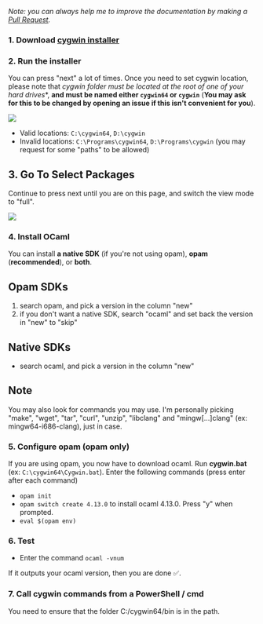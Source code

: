 <i>

Note: you can always help me to improve the documentation by making a [Pull Request](https://github.com/QuentinRa/intellij-ocaml/docs).

</i>

### 1. Download [cygwin installer](https://www.cygwin.com/install.html)

### 2. Run the installer

You can press "next" a lot of times. Once you need to set cygwin location, please note that *cygwin folder must be located at the root of one of your hard drives**, **and must be named either `cygwin64` or `cygwin`** (**You may ask for this to be changed by opening an issue if this isn't convenient for you**).

![](https://plugins.jetbrains.com/files/18531/1257-page/062c01d7-7a6e-4497-94be-5e4e7be6ad24)

* Valid locations: `C:\cygwin64`, `D:\cygwin`
* Invalid locations: `C:\Programs\cygwin64`, `D:\Programs\cygwin` (you may request for some "paths" to be allowed)

## 3. Go To Select Packages

Continue to press next until you are on this page, and switch the view mode to "full".

![](https://plugins.jetbrains.com/files/18531/1257-page/45e14ea5-77c1-4dbd-a132-44d6f38ebe74)

### 4. Install OCaml

You can install **a native SDK** (if you're not using opam), **opam** (**recommended**), or **both**.

## Opam SDKs

1. search opam, and pick a version in the column "new"
2. if you don't want a native SDK, search "ocaml" and set back the version in "new" to "skip"

## Native SDKs

* search ocaml, and pick a version in the column "new"

## Note

You may also look for commands you may use. I'm personally picking "make", "wget", "tar", "curl", "unzip", "libclang" and "mingw[...]clang" (ex: mingw64-i686-clang), just in case.

### 5. Configure opam (opam only)

If you are using opam, you now have to download ocaml. Run **cygwin.bat** (ex: `C:\cygwin64\Cygwin.bat`). Enter the following commands (press enter after each command)

* `opam init`
* `opam switch create 4.13.0` to install ocaml 4.13.0. Press "y" when prompted.
* `eval $(opam env)`

### 6. Test

* Enter the command `ocaml -vnum`

If it outputs your ocaml version, then you are done ✅.

### 7. Call cygwin commands from a PowerShell / cmd

You need to ensure that the folder C:/cygwin64/bin is in the path.